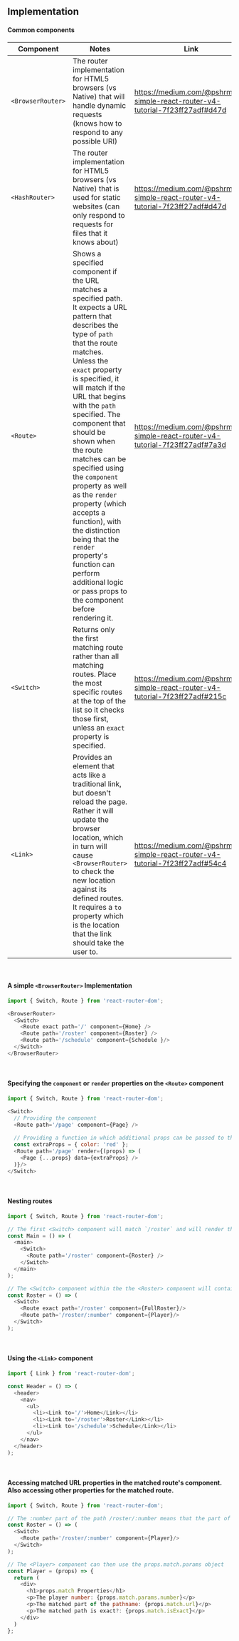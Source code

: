 ## Implementation

#### Common components
| Component | Notes | Link |
|---------------|-------------------------------------|----------------------------|
| `<BrowserRouter>` | The router implementation for HTML5 browsers (vs Native) that will handle dynamic requests (knows how to respond to any possible URI) | https://medium.com/@pshrmn/a-simple-react-router-v4-tutorial-7f23ff27adf#d47d |
| `<HashRouter>` | The router implementation for HTML5 browsers (vs Native) that is used for static websites (can only respond to requests for files that it knows about) | https://medium.com/@pshrmn/a-simple-react-router-v4-tutorial-7f23ff27adf#d47d |
| `<Route>` | Shows a specified component if the URL matches a specified path. It expects a URL pattern that describes the type of `path` that the route matches. Unless the `exact` property is specified, it will match if the URL that begins with the `path` specified. The component that should be shown when the route matches can be specified using the `component` property as well as the `render` property (which accepts a function), with the distinction being that the `render` property's function can perform additional logic or pass props to the component before rendering it. | https://medium.com/@pshrmn/a-simple-react-router-v4-tutorial-7f23ff27adf#7a3d |
| `<Switch>` | Returns only the first matching route rather than all matching routes. Place the most specific routes at the top of the list so it checks those first, unless an `exact` property is specified. | https://medium.com/@pshrmn/a-simple-react-router-v4-tutorial-7f23ff27adf#215c |
| `<Link>` | Provides an element that acts like a traditional link, but doesn't reload the page. Rather it will update the browser location, which in turn will cause `<BrowserRouter>` to check the new location against its defined routes. It requires a `to` property which is the location that the link should take the user to. | https://medium.com/@pshrmn/a-simple-react-router-v4-tutorial-7f23ff27adf#54c4 |

<br>

#### A simple `<BrowserRouter>` Implementation
```js
import { Switch, Route } from 'react-router-dom';

<BrowserRouter>
  <Switch>
    <Route exact path='/' component={Home} />
    <Route path='/roster' component={Roster} />
    <Route path='/schedule' component={Schedule }/>
  </Switch>
</BrowserRouter>
```

<br>


#### Specifying the `component` or `render` properties on the `<Route>` component
```js
import { Switch, Route } from 'react-router-dom';

<Switch>
  // Providing the component
  <Route path='/page' component={Page} />
  
  // Providing a function in which additional props can be passed to the component that gets rendered
  const extraProps = { color: 'red' };
  <Route path='/page' render={(props) => (
    <Page {...props} data={extraProps} />
  )}/>
</Switch>
```

<br>

#### Nesting routes
```js
import { Switch, Route } from 'react-router-dom';

// The first <Switch> component will match `/roster` and will render the <Roster> component
const Main = () => (
  <main>
    <Switch>
      <Route path='/roster' component={Roster} />
    </Switch>
  </main>
);

// The <Switch> component within the the <Roster> component will contain another set of routes which it will try to match against before it displays more detailed information.
const Roster = () => (
  <Switch>
    <Route exact path='/roster' component={FullRoster}/>
    <Route path='/roster/:number' component={Player}/>
  </Switch>
);
```

<br>

#### Using the `<Link>` component
```js
import { Link } from 'react-router-dom';

const Header = () => (
  <header>
    <nav>
      <ul>
        <li><Link to='/'>Home</Link></li>
        <li><Link to='/roster'>Roster</Link></li>
        <li><Link to='/schedule'>Schedule</Link></li>
      </ul>
    </nav>
  </header>
);
```

<br>

#### Accessing matched URL properties in the matched route's component. Also accessing other properties for the matched route.
```js
import { Switch, Route } from 'react-router-dom';

// The :number part of the path /roster/:number means that the part of the pathname that comes after /roster/ will be captured and stored as match.params.number
const Roster = () => (
  <Switch>
    <Route path='/roster/:number' component={Player}/>
  </Switch>
);

// The <Player> component can then use the props.match.params object
const Player = (props) => {
  return (
    <div>
      <h1>props.match Properties</h1>
      <p>The player number: {props.match.params.number}</p>
      <p>The matched part of the pathname: {props.match.url}</p>
      <p>The matched path is exact?: {props.match.isExact}</p>
    </div>
  )
};
```
